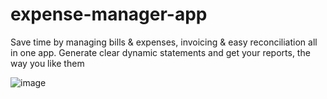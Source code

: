 # expense-manager-app
Save time by managing bills &amp; expenses, invoicing &amp; easy reconciliation all in one app. Generate clear dynamic statements and get your reports, the way you like them

![image](https://user-images.githubusercontent.com/24633059/193426542-ff90c06e-5610-423d-a942-31f86cd63299.png)
